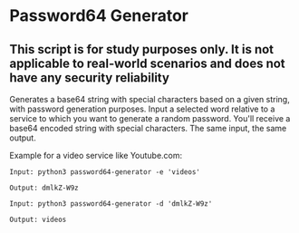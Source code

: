 # Password64 Generator

## This script is for study purposes only. It is not applicable to real-world scenarios and does not have any security reliability

Generates a base64 string with special characters based on a given string, with password generation purposes.
Input a selected word relative to a service to which you want to generate a random password.
You'll receive a base64 encoded string with special characters.
The same input, the same output.

Example for a video service like Youtube.com:
```
Input: python3 password64-generator -e 'videos'

Output: dmlkZ-W9z
```
```
Input: python3 password64-generator -d 'dmlkZ-W9z'

Output: videos
```
